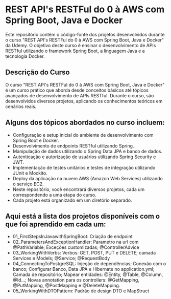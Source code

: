 # REST API's RESTFul do 0 à AWS com Spring Boot, Java e Docker
Este repositório contém o código-fonte dos projetos desenvolvidos durante o curso "REST API's RESTFul do 0 à AWS com Spring Boot, Java e Docker" da Udemy. O objetivo deste curso é ensinar o desenvolvimento de APIs RESTful utilizando o framework Spring Boot, a linguagem Java e a tecnologia Docker.

## Descrição do Curso
O curso "REST API's RESTFul do 0 à AWS com Spring Boot, Java e Docker" é um curso prático que aborda desde conceitos básicos até tópicos avançados de desenvolvimento de APIs RESTful. Durante o curso, são desenvolvidos diversos projetos, aplicando os conhecimentos teóricos em cenários reais.

## Alguns dos tópicos abordados no curso incluem:

- Configuração e setup inicial do ambiente de desenvolvimento com Spring Boot e Docker.
- Desenvolvimento de endpoints RESTful utilizando Spring.
- Manipulação de dados utilizando o Spring Data JPA e banco de dados.
- Autenticação e autorização de usuários utilizando Spring Security e JWT.
- Implementação de testes unitários e testes de integração utilizando JUnit e Mockito.
- Deploy da aplicação na nuvem AWS (Amazon Web Services) utilizando o serviço EC2.
- Neste repositório, você encontrará diversos projetos, cada um correspondendo a uma etapa do curso. 
- Cada projeto está organizado em um diretório separado.

## Aqui está a lista dos projetos disponíveis com o que foi aprendido em cada um:

- 01_FirstStepsInJavawithSpringBoot: Criação de endpoint
- 02_ParametersAndExceptionHandler: Parametro na url com @PathVariable; Exceções customizadas; @ControllerAdvice
- 03_WorkingWithVerbs: Verbos: GET, POST, PUT e DELETE; camada Services e Models; @Service; @RequestBody
- 04_ConnectingToPostgreSQL: Injeção de dependências; Conexão com o banco; Configurar Banco, Data JPA e Hibernate no application.yml; Camada de repositório; Mapear entidades: @Entity, @Table, @Column, @Id...; Novas annotation para os controllers: @GetMapping, @PutMapping, @PostMapping e @DeleteMapping.
- 05_WorkingWithDTOPattern: Padrão de design DTO e MapStruct
